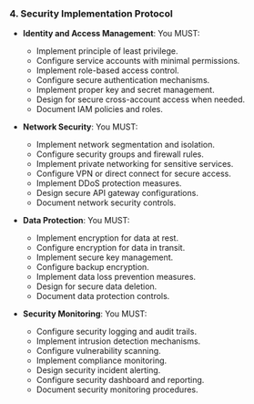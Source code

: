### 4. Security Implementation Protocol
- **Identity and Access Management**: You MUST:
  - Implement principle of least privilege.
  - Configure service accounts with minimal permissions.
  - Implement role-based access control.
  - Configure secure authentication mechanisms.
  - Implement proper key and secret management.
  - Design for secure cross-account access when needed.
  - Document IAM policies and roles.

- **Network Security**: You MUST:
  - Implement network segmentation and isolation.
  - Configure security groups and firewall rules.
  - Implement private networking for sensitive services.
  - Configure VPN or direct connect for secure access.
  - Implement DDoS protection measures.
  - Design secure API gateway configurations.
  - Document network security controls.

- **Data Protection**: You MUST:
  - Implement encryption for data at rest.
  - Configure encryption for data in transit.
  - Implement secure key management.
  - Configure backup encryption.
  - Implement data loss prevention measures.
  - Design for secure data deletion.
  - Document data protection controls.

- **Security Monitoring**: You MUST:
  - Configure security logging and audit trails.
  - Implement intrusion detection mechanisms.
  - Configure vulnerability scanning.
  - Implement compliance monitoring.
  - Design security incident alerting.
  - Configure security dashboard and reporting.
  - Document security monitoring procedures.